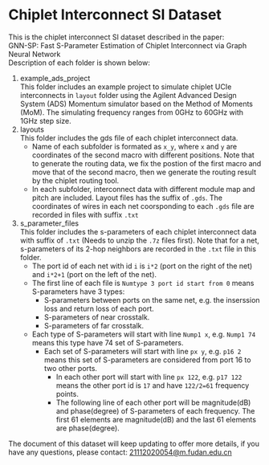 # Chiplet Interconnect SI Dataset
This is the chiplet interconnect SI dataset described in the paper:  
GNN-SP: Fast S-Parameter Estimation of Chiplet Interconnect via Graph Neural Network  
Description of each folder is shown below:  
1. example_ads_project  
   This folder includes an example project to simulate chiplet UCIe interconnects in `layout` folder using the Agilent Advanced Design System (ADS) Momentum simulator based on the Method of Moments (MoM). The simulating frequency ranges from 0GHz to 60GHz with 1GHz step size. 
2. layouts  
   This folder includes the gds file of each chiplet interconnect data.  
   - Name of each subfolder is formated as `x_y`, where `x` and `y` are coordinates of the second macro with different positions. Note that to generate the routing data, we fix the postion of the first macro and move that of the second macro, then we generate the routing result by the chiplet routing tool.  
   - In each subfolder, interconnect data with different module map and pitch are included. Layout files has the suffix of `.gds`. The coordinates of wires in each net coorsponding to each `.gds` file are recorded in files with suffix `.txt`  
3. s_parameter_files  
   This folder includes the s-parameters of each chiplet interconnect data with suffix of `.txt` (Needs to unzip the `.7z` files first). Note that for a net, s-parameters of its 2-hop neighbors are recorded in the `.txt` file in this folder.  
   - The port id of each net with id `i` is `i*2` (port on the right of the net) and `i*2+1` (port on the left of the net). 
   - The first line of each file is `Numtype 3 port id start from 0` means S-parameters have 3 types:
     - S-parameters between ports on the same net, e.g. the inserssion loss and return loss of each port. 
     - S-parameters of near crosstalk. 
     - S-parameters of far crosstalk.   
   - Each type of S-parameters will start with line `Nump1 x`, e.g. `Nump1 74` means this type have 74 set of S-parameters. 
     - Each set of S-parameters will start with line `px y`, e.g. `p16 2` means this set of S-parameters are considered from port 16 to two other ports. 
       - In each other port will start with line `px 122`, e.g. `p17 122` means the other port id is `17` and have `122/2=61` frequency points.
       - The following line of each other port will be magnitude(dB) and phase(degree) of S-parameters of each frequency. The first 61 elements are magnitude(dB) and the last 61 elements are phase(degree).  

The document of this dataset will keep updating to offer more details, if you have any questions, please contact: <21112020054@m.fudan.edu.cn>